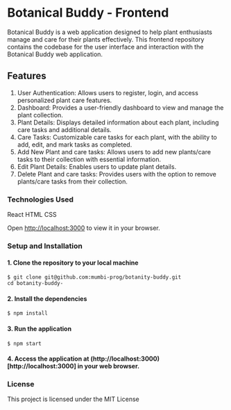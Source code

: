 # Botanical Buddy - Frontend

Botanical Buddy is a web application designed to help plant enthusiasts manage and care for their plants effectively. This frontend repository contains the codebase for the user interface and interaction with the Botanical Buddy web application.

## Features

1. User Authentication: Allows users to register, login, and access personalized plant care features.
2. Dashboard: Provides a user-friendly dashboard to view and manage the plant collection.
3. Plant Details: Displays detailed information about each plant, including care tasks and additional details.
4. Care Tasks: Customizable care tasks for each plant, with the ability to add, edit, and mark tasks as completed.
5. Add New Plant and care tasks: Allows users to add new plants/care tasks to their collection with essential information.
6. Edit Plant Details: Enables users to update plant details.
7. Delete Plant and care tasks: Provides users with the option to remove plants/care tasks from their collection.

### Technologies Used

React
HTML
CSS

Open [http://localhost:3000](http://localhost:3000) to view it in your browser.

### Setup and Installation

#### 1. Clone the repository to your local machine
```console
$ git clone git@github.com:mumbi-prog/botanity-buddy.git
cd botanity-buddy-
```
#### 2. Install the dependencies
```console
$ npm install
```
#### 3. Run the application
```console
$ npm start
```

#### 4. Access the application at (http://localhost:3000)[http://localhost:3000] in your web browser.

### License
This project is licensed under the MIT License

